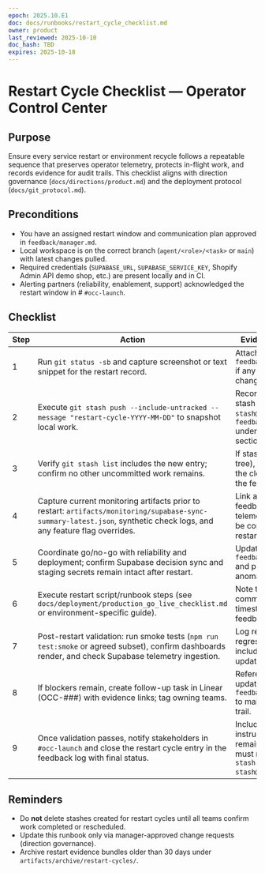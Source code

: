 ```yaml
---
epoch: 2025.10.E1
doc: docs/runbooks/restart_cycle_checklist.md
owner: product
last_reviewed: 2025-10-10
doc_hash: TBD
expires: 2025-10-18
---
```

# Restart Cycle Checklist — Operator Control Center

## Purpose
Ensure every service restart or environment recycle follows a repeatable sequence that preserves operator telemetry, protects in-flight work, and records evidence for audit trails. This checklist aligns with direction governance (`docs/directions/product.md`) and the deployment protocol (`docs/git_protocol.md`).

## Preconditions
- You have an assigned restart window and communication plan approved in `feedback/manager.md`.
- Local workspace is on the correct branch (`agent/<role>/<task>` or `main`) with latest changes pulled.
- Required credentials (`SUPABASE_URL`, `SUPABASE_SERVICE_KEY`, Shopify Admin API demo shop, etc.) are present locally and in CI.
- Alerting partners (reliability, enablement, support) acknowledged the restart window in # `#occ-launch`.

## Checklist
| Step | Action | Evidence / Notes |
| --- | --- | --- |
| 1 | Run `git status -sb` and capture screenshot or text snippet for the restart record. | Attach output to `feedback/<role>.md` if any unexpected changes appear. |
| 2 | Execute `git stash push --include-untracked --message "restart-cycle-YYYY-MM-DD"` to snapshot local work. | Record resulting stash ID (e.g., `stash@{0}`) in `feedback/product.md` under **Restart Cycle** section. |
| 3 | Verify `git stash list` includes the new entry; confirm no other uncommitted work remains. | If stash fails (clean tree), explicitly note the clean state in the feedback log. |
| 4 | Capture current monitoring artifacts prior to restart: `artifacts/monitoring/supabase-sync-summary-latest.json`, synthetic check logs, and any feature flag overrides. | Link artifacts in the feedback log so telemetry deltas can be compared post-restart. |
| 5 | Coordinate go/no-go with reliability and deployment; confirm Supabase decision sync and staging secrets remain intact after restart. | Update `feedback/product.md` and ping reliability if anomalies surface. |
| 6 | Execute restart script/runbook steps (see `docs/deployment/production_go_live_checklist.md` or environment-specific guide). | Note the exact command(s) and timestamps in the feedback log. |
| 7 | Post-restart validation: run smoke tests (`npm run test:smoke` or agreed subset), confirm dashboards render, and check Supabase telemetry ingestion. | Log results and any regressions, including links to updated artifacts. |
| 8 | If blockers remain, create follow-up task in Linear (OCC-###) with evidence links; tag owning teams. | Reference backlog updates in `feedback/product.md` to maintain audit trail. |
| 9 | Once validation passes, notify stakeholders in `#occ-launch` and close the restart cycle entry in the feedback log with final status. | Include stash pop instructions if remaining work must resume (`git stash pop stash@{n}`). |

## Reminders
- Do **not** delete stashes created for restart cycles until all teams confirm work completed or rescheduled.
- Update this runbook only via manager-approved change requests (direction governance).
- Archive restart evidence bundles older than 30 days under `artifacts/archive/restart-cycles/`.
